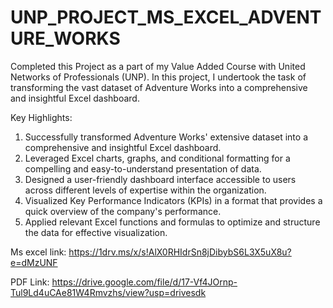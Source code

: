 # UNP_PROJECT_MS_EXCEL_ADVENTURE_WORKS

Completed this Project as a part of my Value Added Course with United Networks of Professionals (UNP). In this project, I undertook the task of transforming the vast dataset of Adventure Works into a comprehensive and insightful Excel dashboard.

Key Highlights:

1. Successfully transformed Adventure Works' extensive dataset into a comprehensive and insightful Excel dashboard.
2. Leveraged Excel charts, graphs, and conditional formatting for a compelling and easy-to-understand presentation of data.
3. Designed a user-friendly dashboard interface accessible to users across different levels of expertise within the organization.
4. Visualized Key Performance Indicators (KPIs) in a format that provides a quick overview of the company's performance.
5. Applied relevant Excel functions and formulas to optimize and structure the data for effective visualization.


Ms excel link: https://1drv.ms/x/s!AlX0RHIdrSn8jDibybS6L3X5uX8u?e=dMzUNF

PDF Link: https://drive.google.com/file/d/17-Vf4JOrnp-Tul9Ld4uCAe81W4Rmvzhs/view?usp=drivesdk
